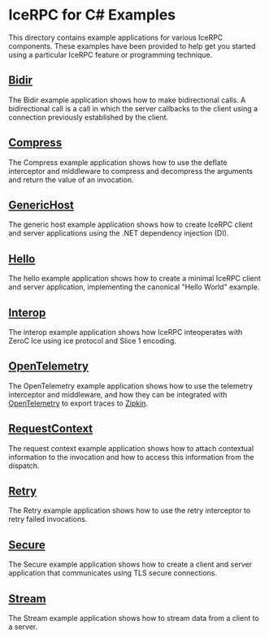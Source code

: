 # IceRPC for C# Examples

This directory contains example applications for various IceRPC components. These examples have been provided to help 
get you started using a particular IceRPC feature or programming technique.

## [Bidir](./Bidir/)

The Bidir example application shows how to make bidirectional calls. A bidirectional call is a call in which the server 
callbacks to the client using a connection previously established by the client.

## [Compress](./Compress/)

The Compress example application shows how to use the deflate interceptor and middleware to compress and decompress the 
arguments and return the value of an invocation.

## [GenericHost](./GenericHost/)

The generic host example application shows how to create IceRPC client and server applications using the .NET
dependency injection (DI).

## [Hello](./Hello/)

The hello example application shows how to create a minimal IceRPC client and server application, implementing the
canonical "Hello World" example.

## [Interop](./Interop/)

The interop example application shows how IceRPC inteoperates with ZeroC Ice using ice protocol and Slice 1 encoding.

## [OpenTelemetry](./OpenTelemetry/)

The OpenTelemetry example application shows how to use the telemetry interceptor and middleware, and how they can be
integrated with [OpenTelemetry](https://opentelemetry.io/) to export traces to [Zipkin](https://zipkin.io/).

## [RequestContext](./RequestContext/)

The request context example application shows how to attach contextual information to the invocation and how to access
this information from the dispatch.

## [Retry](./Retry/)

The Retry example application shows how to use the retry interceptor to retry failed invocations.

## [Secure](./Secure/)

The Secure example application shows how to create a client and server application that communicates using TLS secure 
connections.

## [Stream](./Stream/)

The Stream example application shows how to stream data from a client to a server.
